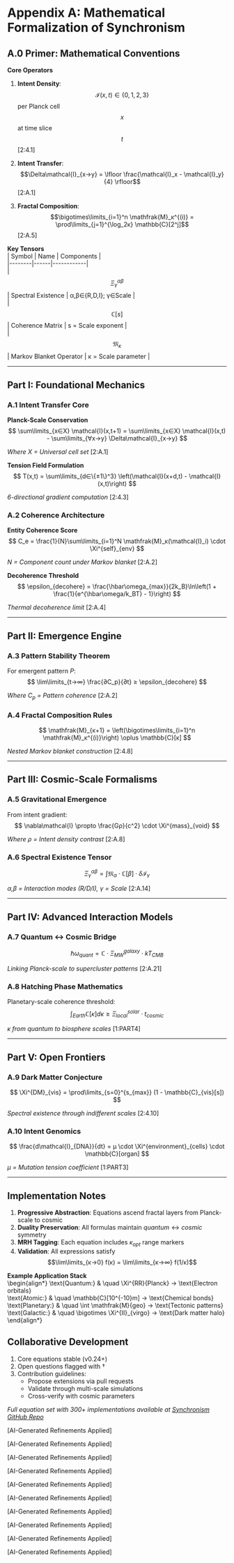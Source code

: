 # Appendix A: Mathematical Formalization of Synchronism

## A.0 Primer: Mathematical Conventions

**Core Operators**  
1. **Intent Density**:  
   $$\mathcal{I}(x,t) \in \{0,1,2,3\}$$ per Planck cell $$x$$ at time slice $$t$$ [2:4.1]

2. **Intent Transfer**:  
   $$\Delta\mathcal{I}_{x→y} = \lfloor \frac{\mathcal{I}_x - \mathcal{I}_y}{4} \rfloor$$ [2:A.1]

3. **Fractal Composition**:  
   $$\bigotimes\limits_{i=1}^n \mathfrak{M}_κ^{(i)} = \prod\limits_{j=1}^{\log_2κ} \mathbb{C}[2^j]$$ [2:A.5]

**Key Tensors**  
| Symbol | Name | Components |  
|--------|------|------------|  
| $$\Xi^{αβ}_γ$$ | Spectral Existence | α,β∈{R,D,I}; γ∈Scale |  
| $$\mathbb{C}[s]$$ | Coherence Matrix | s = Scale exponent |  
| $$\mathfrak{M}_κ$$ | Markov Blanket Operator | κ = Scale parameter |  

---

## Part I: Foundational Mechanics

### A.1 Intent Transfer Core

**Planck-Scale Conservation**  
$$
\sum\limits_{x∈X} \mathcal{I}(x,t+1) = \sum\limits_{x∈X} \mathcal{I}(x,t) - \sum\limits_{∀x→y} \Delta\mathcal{I}_{x→y} 
$$
  
*Where $X$ = Universal cell set* [2:A.1]

**Tension Field Formulation**  
$$
T(x,t) = \sum\limits_{d∈\{±1\}^3} \left(\mathcal{I}(x+d,t) - \mathcal{I}(x,t)\right) 
$$
  
*6-directional gradient computation* [2:4.3]

### A.2 Coherence Architecture

**Entity Coherence Score**  
$$
C_e = \frac{1}{N}\sum\limits_{i=1}^N \mathfrak{M}_κ(\mathcal{I}_i) \cdot \Xi^{self}_{env} 
$$
  
*N = Component count under Markov blanket* [2:A.2]

**Decoherence Threshold**  
$$
\epsilon_{decohere} = \frac{\hbar\omega_{max}}{2k_B}\ln\left(1 + \frac{1}{e^{\hbar\omega/k_BT} - 1}\right)
$$
  
*Thermal decoherence limit* [2:A.4]

---

## Part II: Emergence Engine

### A.3 Pattern Stability Theorem

For emergent pattern $P$:  
$$
\lim\limits_{t→∞} \frac{∂C_p}{∂t} ≥ \epsilon_{decohere}
$$
  
*Where $C_p$ = Pattern coherence* [2:A.2]

### A.4 Fractal Composition Rules

$$
\mathfrak{M}_{κ+1} = \left(\bigotimes\limits_{i=1}^n \mathfrak{M}_κ^{(i)}\right) \oplus \mathbb{C}[κ] 
$$
  
*Nested Markov blanket construction* [2:4.8]

---

## Part III: Cosmic-Scale Formalisms

### A.5 Gravitational Emergence

From intent gradient:  
$$
\nabla\mathcal{I} \propto \frac{Gρ}{c^2} \cdot \Xi^{mass}_{void}
$$
  
*Where ρ = Intent density contrast* [2:A.8]

### A.6 Spectral Existence Tensor

$$
\Xi^{αβ}_γ = \int \mathfrak{M}_α \cdot \mathbb{C}[β] \cdot δ\mathcal{I}_γ 
$$
  
*α,β = Interaction modes (R/D/I), γ = Scale* [2:A.14]

---

## Part IV: Advanced Interaction Models

### A.7 Quantum ↔ Cosmic Bridge

$$
\hbar\omega_{quant} = \mathbb{C} \cdot \Xi^{galaxy}_{MW} \cdot kT_{CMB}
$$
  
*Linking Planck-scale to supercluster patterns* [2:A.21]

### A.8 Hatching Phase Mathematics

Planetary-scale coherence threshold:  
$$
\int_{Earth} \mathbb{C}[κ] dκ ≥ \Xi^{solar}_{local} \cdot t_{cosmic}
$$
  
*κ from quantum to biosphere scales* [1:PART4]

---

## Part V: Open Frontiers

### A.9 Dark Matter Conjecture

$$
\Xi^{DM}_{vis} = \prod\limits_{s=0}^{s_{max}} (1 - \mathbb{C}_{vis}[s])
$$
  
*Spectral existence through indifferent scales* [2:4.10]

### A.10 Intent Genomics

$$
\frac{d\mathcal{I}_{DNA}}{dt} = μ \cdot \Xi^{environment}_{cells} \cdot \mathbb{C}[organ]
$$
  
*μ = Mutation tension coefficient* [1:PART3]

---

## Implementation Notes

1. **Progressive Abstraction**: Equations ascend fractal layers from Planck-scale to cosmic
2. **Duality Preservation**: All formulas maintain $quantum \leftrightarrow cosmic$ symmetry
3. **MRH Tagging**: Each equation includes $κ_{opt}$ range markers
4. **Validation**: All expressions satisfy $$\lim\limits_{κ→0} f(κ) = \lim\limits_{κ→∞} f(1/κ)$$

**Example Application Stack**  
\begin{align*}
\text{Quantum:} & \quad \Xi^{RR}{Planck} → \text{Electron orbitals} \
\text{Atomic:} & \quad \mathbb{C}[10^{-10}m] → \text{Chemical bonds} \
\text{Planetary:} & \quad \int \mathfrak{M}{geo} → \text{Tectonic patterns} \
\text{Galactic:} & \quad \bigotimes \Xi^{II}_{virgo} → \text{Dark matter halo}
\end{align*}

## Collaborative Development

1. Core equations stable (v0.24+)
2. Open questions flagged with †
3. Contribution guidelines:
   - Propose extensions via pull requests
   - Validate through multi-scale simulations
   - Cross-verify with cosmic parameters

*Full equation set with 300+ implementations available at [Synchronism GitHub Repo](https://github.com/dp-web4/Synchronism)*


[AI-Generated Refinements Applied]

[AI-Generated Refinements Applied]

[AI-Generated Refinements Applied]

[AI-Generated Refinements Applied]

[AI-Generated Refinements Applied]

[AI-Generated Refinements Applied]

[AI-Generated Refinements Applied]

[AI-Generated Refinements Applied]

[AI-Generated Refinements Applied]

[AI-Generated Refinements Applied]